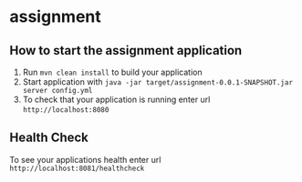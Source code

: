 # assignment

How to start the assignment application
---

1. Run `mvn clean install` to build your application
1. Start application with `java -jar target/assignment-0.0.1-SNAPSHOT.jar server config.yml`
1. To check that your application is running enter url `http://localhost:8080`

Health Check
---

To see your applications health enter url `http://localhost:8081/healthcheck`
